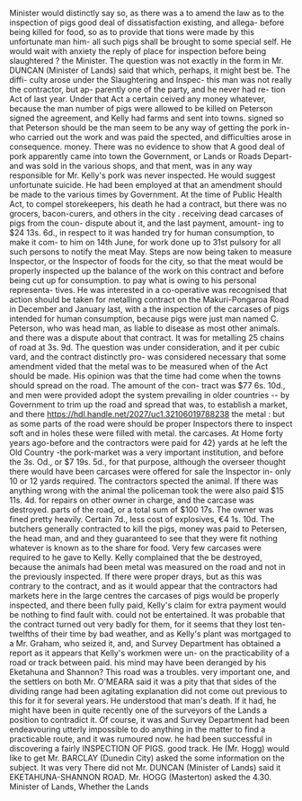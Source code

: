 Minister would distinctly say so, as there was a to amend the law as to the inspection of pigs good deal of dissatisfaction existing, and allega- before being killed for food, so as to provide that tions were made by this unfortunate man him- all such pigs shall be brought to some special self. He would wait with anxiety the reply of place for inspection before being slaughtered ? the Minister. The question was not exactly in the form in Mr. DUNCAN (Minister of Lands) said that which, perhaps, it might best be. The diffi- culty arose under the Slaughtering and Inspec- this man was not really the contractor, but ap- parently one of the party, and he never had re- tion Act of last year. Under that Act a certain ceived any money whatever, because the man number of pigs were allowed to be killed on Peterson signed the agreement, and Kelly had farms and sent into towns. signed so that Peterson should be the man seem to be any way of getting the pork in- who carried out the work and was paid the spected, and difficulties arose in consequence. money. There was no evidence to show that A good deal of pork apparently came into town the Government, or Lands or Roads Depart- and was sold in the various shops, and that ment, was in any way responsible for Mr. Kelly's pork was never inspected. He would suggest unfortunate suicide. He had been employed at that an amendment should be made to the various times by Government. At the time of Public Health Act, to compel storekeepers, his death he had a contract, but there was no grocers, bacon-curers, and others in the city . receiving dead carcases of pigs from the coun- dispute about it, and the last payment, amount- ing to $24 13s. 6d., in respect to it was handed try for human consumption, to make it com- to him on 14th June, for work done up to 31st pulsory for all such persons to notify the meat May. Steps are now being taken to measure Inspector, or the Inspector of foods for the city, so that the meat would be properly inspected up the balance of the work on this contract and before being cut up for consumption. to pay what is owing to his personal representa- tives. He was interested in a co-operative was recognised that action should be taken for metalling contract on the Makuri-Pongaroa Road in December and January last, with a the inspection of the carcases of pigs intended for human consumption, because pigs were just man named C. Peterson, who was head man, as liable to disease as most other animals. and there was a dispute about that contract. It was for metalling 25 chains of road at 3s. 9d. The question was under consideration, and it per cubic vard, and the contract distinctly pro- was considered necessary that some amendment vided that the metal was to be measured when of the Act should be made. His opinion was that the time had come when the towns should spread on the road. The amount of the con- tract was $77 6s. 10d., and men were provided adopt the system prevailing in older countries -- by Government to trim up the road and spread that was, to establish a market, and there https://hdl.handle.net/2027/uc1.32106019788238 the metal : but as some parts of the road were should be proper Inspectors there to inspect soft and in holes these were filled with metal. the carcases. At Home forty years ago-before and the contractors were paid for 42} yards at he left the Old Country -the pork-market was a very important institution, and before the 3s. Od., or $7 19s. 5d., for that purpose, although the overseer thought there would have been carcases were offered for sale the Inspector in- only 10 or 12 yards required. The contractors spected the animal. If there was anything wrong with the animal the policeman took the were also paid $15 11s. 4d. for repairs on other owner in charge, and the carcase was destroyed. parts of the road, or a total sum of $100 17s. The owner was fined pretty heavily. Certain 7d., less cost of explosives, €4 1s. 10d. The butchers generally contracted to kill the pigs, money was paid to Petersen, the head man, and and they guaranteed to see that they were fit nothing whatever is known as to the share for food. Very few carcases were required to he gave to Kelly. Kelly complained that the be destroyed, because the animals had been metal was measured on the road and not in the previously inspected. If there were proper drays, but as this was contrary to the contract, and as it would appear that the contractors had markets here in the large centres the carcases of pigs would be properly inspected, and there been fully paid, Kelly's claim for extra payment would be nothing to find fault with. could not be entertained. It was probable that the contract turned out very badly for them, for it seems that they lost ten-twelfths of their time by bad weather, and as Kelly's plant was mortgaged to a Mr. Graham, who seized it, and, and Survey Department has obtained a report as it appears that Kelly's workmen were un- on the practicability of a road or track between paid. his mind may have been deranged by his Eketahuna and Shannon? This road was a troubles. very important one, and the settlers on both Mr. O'MEARA said it was a pity that that sides of the dividing range had been agitating explanation did not come out previous to this for it for several years. He understood that man's death. If it had, he might have been in quite recently one of the surveyors of the Lands a position to contradict it. Of course, it was and Survey Department had been endeavouring utterly impossible to do anything in the matter to find a practicable route, and it was rumoured now. he had been successful in discovering a fairly INSPECTION OF PIGS. good track. He (Mr. Hogg) would like to get Mr. BARCLAY (Dunedin City) asked the some information on the subject. It was very There did not Mr. DUNCAN (Minister of Lands) said it EKETAHUNA-SHANNON ROAD. Mr. HOGG (Masterton) asked the 4.30. Minister of Lands, Whether the Lands 